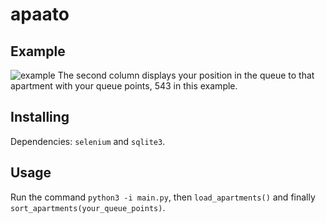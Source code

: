 # apaato

## Example
![example](https://i.imgur.com/pbzGaBq.png)
The second column displays your position in the queue to that apartment with your queue points, 543 in this example.

## Installing
 Dependencies: `selenium` and `sqlite3`.

## Usage
Run the command `python3 -i main.py`, then `load_apartments()` and finally  `sort_apartments(your_queue_points)`.
